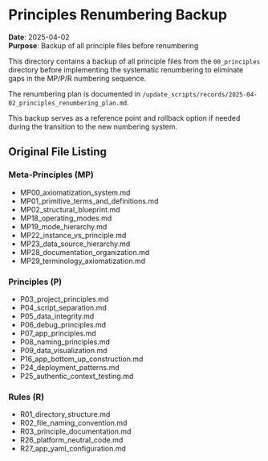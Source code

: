 # Principles Renumbering Backup

**Date**: 2025-04-02  
**Purpose**: Backup of all principle files before renumbering  

This directory contains a backup of all principle files from the `00_principles` directory before implementing the systematic renumbering to eliminate gaps in the MP/P/R numbering sequence.

The renumbering plan is documented in `/update_scripts/records/2025-04-02_principles_renumbering_plan.md`.

This backup serves as a reference point and rollback option if needed during the transition to the new numbering system.

## Original File Listing

### Meta-Principles (MP)
- MP00_axiomatization_system.md
- MP01_primitive_terms_and_definitions.md
- MP02_structural_blueprint.md
- MP18_operating_modes.md
- MP19_mode_hierarchy.md
- MP22_instance_vs_principle.md
- MP23_data_source_hierarchy.md
- MP28_documentation_organization.md
- MP29_terminology_axiomatization.md

### Principles (P)
- P03_project_principles.md
- P04_script_separation.md
- P05_data_integrity.md
- P06_debug_principles.md
- P07_app_principles.md
- P08_naming_principles.md
- P09_data_visualization.md
- P16_app_bottom_up_construction.md
- P24_deployment_patterns.md
- P25_authentic_context_testing.md

### Rules (R)
- R01_directory_structure.md
- R02_file_naming_convention.md
- R03_principle_documentation.md
- R26_platform_neutral_code.md
- R27_app_yaml_configuration.md